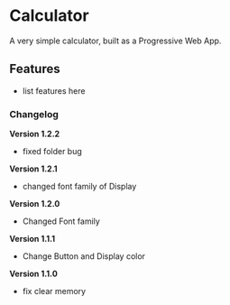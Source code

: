 # Calculator

A very simple calculator, built as a Progressive Web App.

## Features

- list features here

### Changelog
**Version  1.2.2**

- fixed folder bug

**Version 1.2.1**

- changed font family of Display

**Version 1.2.0**

- Changed Font family

**Version 1.1.1**

- Change Button and Display color

**Version 1.1.0**

- fix clear memory
